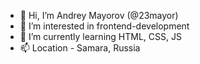 - 👋 Hi, I’m Andrey Mayorov (@23mayor)
- 👀 I’m interested in frontend-development
- 🌱 I’m currently learning HTML, CSS, JS
- 📫 Location - Samara, Russia

<!---
23mayor/23mayor is a ✨ special ✨ repository because its `README.md` (this file) appears on your GitHub profile.
You can click the Preview link to take a look at your changes.
--->
